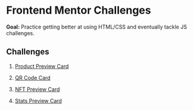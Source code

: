 # Frontend Mentor Challenges

**Goal:** Practice getting better at using HTML/CSS and eventually tackle JS challenges.

## Challenges

1. [Product Preview Card](https://github.com/yoonisonline/frontendmentor/tree/main/product-preview-card)

2. [QR Code Card](https://github.com/yoonisonline/frontendmentor/tree/main/qr-code-component-main)

3. [NFT Preview Card](https://github.com/yoonisonline/frontendmentor/tree/main/nft-preview-card-component-main)

4. [Stats Preview Card](https://github.com/yoonisonline/frontendmentor/tree/main/stats-preview-card-component-main)

